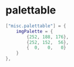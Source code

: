 # palettable

```lua
["misc.palettable"] = {
    imgPalette = {
        {252, 188, 176},
        {252, 152,  56},
        {  0,   0,   0}
    }
},
```